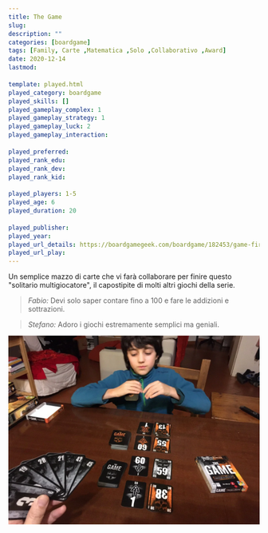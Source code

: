 ```yaml
---
title: The Game
slug: 
description: ""
categories: [boardgame]
tags: [Family, Carte ,Matematica ,Solo ,Collaborativo ,Award]
date: 2020-12-14
lastmod: 

template: played.html
played_category: boardgame
played_skills: []
played_gameplay_complex: 1
played_gameplay_strategy: 1
played_gameplay_luck: 2
played_gameplay_interaction: 

played_preferred: 
played_rank_edu: 
played_rank_dev: 
played_rank_kid: 

played_players: 1-5
played_age: 6
played_duration: 20

played_publisher: 
played_year: 
played_url_details: https://boardgamegeek.com/boardgame/182453/game-fire-compilation
played_url_play: 
---
```


Un semplice mazzo di carte che vi farà collaborare per finire questo "solitario multigiocatore", il capostipite di molti altri giochi della serie.

> *Fabio:*
> Devi solo saper contare fino a 100 e fare le addizioni e sottrazioni.

> *Stefano:*
> Adoro i giochi estremamente semplici ma geniali.


![](img/the_game_faccia_a_faccia.webp)


